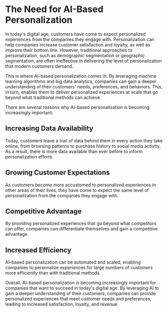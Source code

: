 The Need for AI-Based Personalization
===================================================

In today's digital age, customers have come to expect personalized experiences from the companies they engage with. Personalization can help companies increase customer satisfaction and loyalty, as well as improve their bottom line. However, traditional approaches to personalization, such as demographic segmentation or geographic segmentation, are often ineffective in delivering the level of personalization that modern customers demand.

This is where AI-based personalization comes in. By leveraging machine learning algorithms and big data analytics, companies can gain a deeper understanding of their customers' needs, preferences, and behaviors. This, in turn, enables them to deliver personalized experiences at scale that go beyond what traditional methods can achieve.

There are several reasons why AI-based personalization is becoming increasingly important:

Increasing Data Availability
----------------------------

Today, customers leave a trail of data behind them in every action they take online, from browsing patterns to purchase history to social media activity. As a result, there is more data available than ever before to inform personalization efforts.

Growing Customer Expectations
-----------------------------

As customers become more accustomed to personalized experiences in other areas of their lives, they have come to expect the same level of personalization from the companies they engage with.

Competitive Advantage
---------------------

By providing personalized experiences that go beyond what competitors can offer, companies can differentiate themselves and gain a competitive advantage.

Increased Efficiency
--------------------

AI-based personalization can be automated and scaled, enabling companies to personalize experiences for large numbers of customers more efficiently than with traditional methods.

Overall, AI-based personalization is becoming increasingly important for companies that want to succeed in today's digital age. By leveraging AI to gain a deeper understanding of their customers, companies can provide personalized experiences that meet customer needs and preferences, leading to increased satisfaction, loyalty, and revenue.
